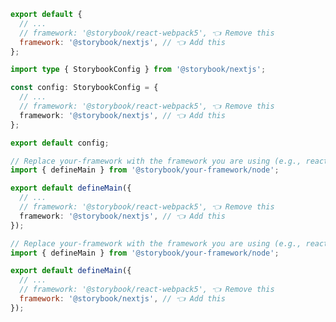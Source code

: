 ```js filename=".storybook/main.js" renderer="react" language="js" tabTitle="CSF 3"
export default {
  // ...
  // framework: '@storybook/react-webpack5', 👈 Remove this
  framework: '@storybook/nextjs', // 👈 Add this
};
```

```ts filename=".storybook/main.ts" renderer="react" language="ts" tabTitle="CSF 3"
import type { StorybookConfig } from '@storybook/nextjs';

const config: StorybookConfig = {
  // ...
  // framework: '@storybook/react-webpack5', 👈 Remove this
  framework: '@storybook/nextjs', // 👈 Add this
};

export default config;
```

```ts filename=".storybook/main.ts" renderer="react" language="ts" tabTitle="CSF Next 🧪"
// Replace your-framework with the framework you are using (e.g., react-vite, nextjs, nextjs-vite)
import { defineMain } from '@storybook/your-framework/node';

export default defineMain({
  // ...
  // framework: '@storybook/react-webpack5', 👈 Remove this
  framework: '@storybook/nextjs', // 👈 Add this
});
```

<!-- JS snippets still needed while providing both CSF 3 & Next -->

```js filename=".storybook/main.js" renderer="react" language="js" tabTitle="CSF Next 🧪"
// Replace your-framework with the framework you are using (e.g., react-vite, nextjs, nextjs-vite)
import { defineMain } from '@storybook/your-framework/node';

export default defineMain({
  // ...
  // framework: '@storybook/react-webpack5', 👈 Remove this
  framework: '@storybook/nextjs', // 👈 Add this
});
```

